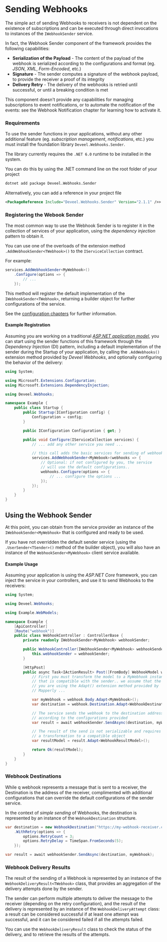 # Sending Webhooks

The simple act of sending Webhooks to receivers is not dependent on the existence of subscriptions and can be executed through direct invocations to instances of the `IWebhookSender` service.

In fact, the Webhook Sender component of the framework provides the following capabilities:

* **Serialization of the Payload** - The content of the payload of the webhook is serialized according to the configurations and format (eg. _JSON_, _XML_, _Form-Encoded_, etc.)
* **Signature** - The sender computes a signature of the webhook payload, to provide the receiver a proof of its integrity
* **Delivery Retry** - The delivery of the webhooks is retried until successful, or until a breaking condition is met

This component doesn't provide any capabilities for managing subscriptions to event notifications, or to automate the notification of the events: see the Webhook Notification chapter for learning how to activate it.

### Requirements

To use the sender functions in your applications, without any other additional feature (eg. _subscription management_, _notifications_, etc.) you must install the foundation library `Deveel.Webhooks.Sender`.

The library currently requires the `.NET 6.0` runtime to be installed in the system.

You can do this by using the .NET command line on the root folder of your project

```bash
dotnet add package Deveel.Webhooks.Sender
```

Alternatively, you can add a reference in your project file

```xml
<PackageReference Include="Deveel.Webhooks.Sender" Version="2.1.1" />>
```

### Registering the Webook Sender

The most common way to use the Webhook Sender is to register it in the collection of services of your application, using the _dependency injection_ pattern to obtain it.

You can use one of the overloads of the extension method `.AddWebhookSender<TWebhook>()` to the `IServiceCollection` contract.

For example:

```csharp
services.AddWebhookSender<MyWebhook>()
    .Configure(options => {
        // ...
    });
```

This method will register the default implementation of the `IWebhookSender<TWebhook>`, returning a builder object for further configurations of the service.

See the [configuration chapters](configuring-the-sender.md) for further information.

#### Example Registration

Assuming you are working on a traditional [_ASP.NET application model_](https://docs.microsoft.com/en-us/aspnet/core/fundamentals/?view=aspnetcore-6.0\&tabs=windows), you can start using the sender functions of this framework through the _Dependency Injection_ (DI) pattern, including a default implementation of the sender during the Startup of your application, by calling the `.AddWebhooks()` extension method provided by _Deveel Webhooks_, and optionally configuring the behavior of the delivery:

```csharp
using System;

using Microsoft.Extensions.Configuration;
using Microsoft.Extensions.DependencyInjection;

using Deveel.Webhooks;

namespace Example {
    public class Startup {
        public Startup(IConfiguration config) {
            Configuration = config;
        }

        public IConfiguration Configuration { get; }

        public void Configure(IServiceCollection services) {
            // ... add any other service you need ...

            // this call adds the basic services for sending of webhooks
            services.AddWebhookSender<MyWebook>(webhooks => {
                // Optional: if not configured by you, the service
                // will use the default configurations..
                webhooks.Configure(options => {
                    // ... configure the options ...
                });
            });
        }
    }
}

```

## Using the Webhook Sender

At this point, you can obtain from the service provider an instance of the `IWebhookSender<MyWebhook>` that is configured and ready to be used.

If you have not overridden the default sender service (using the `.UserSender<TSender>()` method of the builder object), you will also have an instance of the `WebhookSender<MyWebhook>` client service available.

#### Example Usage

Assuming your application is using the _ASP.NET Core_ framework, you can inject the service in your controllers, and use it to send Webhooks to the receivers:

```csharp
using System;

using Deveel.Webhooks;

using Example.WebModels;

namespace Example {
    [ApiController]
    [Route("webhook")]
    public class WebhookController : ControllerBase {
        private readonly IWebhookSender<MyWebhook> webhookSender;

        public WebhookController(IWebhookSender<MyWebhook> webhookSender) {
            this.webhookSender = webhookSender;
        }

        [HttpPost]
        public async Task<IActionResult> Post([FromBody] WebhookModel webhook) {
            // First you must transform the model to a MyWebhook instance
            // that is compatible with the sender.. we assume that the
            // you are using the Adapt() extension method provided by
            // Mapperly ...

            var myWebhook = webhook.Body.Adapt<MyWebhook>();
            var destination = webhook.Destination.Adapt<WebhookDestination>();

            // The service sends the webhook to the destination address
            // according to the configurations provided
            var result = await webhookSender.SendAsync(destination, myWebhook, HttpContext.RequestAborted);

            // The result of the send is not serializable and requires
            // a transformation to a compatible object
            var resultModel = result.Adapt<WebhookResultModel>();

            return Ok(resultModel);
        }
    }
}
```

### Webhook Destinations

While q webhook represents a message that is sent to a receiver, the Destination is the address of the receiver, complimented with additional configurations that can override the default configurations of the sender service.

In the context of _simple sending_ of Webhooks, the destination is represented by an instance of the `WebhookDestination` structure.

```csharp
var destination = new WebhookDestination("https://my-webhook-receiver.com/events/webhooks")
    .WithRetry(options => {
        options.RetryCount = 3;
        options.RetryDelay = TimeSpan.FromSeconds(5);
    });

var result = await webhookSender.SendAsync(destination, myWebhook);
```

### Webhook Delivery Results

The result of the sending of a Webhook is represented by an instance of the `WebhookDeliveryResult<TWebhook>` class, that provides an aggregation of the delivery attempts done by the sender.

The sender can perform multiple attempts to deliver the message to the receiver (depending on the retry configuration), and the result of the delivery is represented by an instance of the `WebhookDeliveryAttempt` class: a result can be considered successful if at least one attempt was successful, and it can be considered failed if all the attempts failed.

You can use the `WebhookDeliveryResult` class to check the status of the delivery, and to retrieve the results of the attempts.
